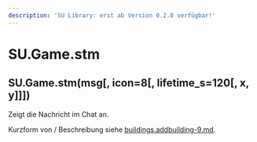 ```yaml
---
description: 'SU Library: erst ab Version 0.2.0 verfügbar!'
---
```


# SU.Game.stm

## SU.Game.stm(msg\[, icon=8\[, lifetime\_s=120\[, x, y]]])

Zeigt die Nachricht im Chat an.

Kurzform von / Beschreibung siehe [buildings.addbuilding-9.md](buildings.addbuilding-9.md "mention").

